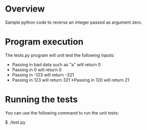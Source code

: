 # Overview

Sample python code to reverse an integer passed as argument zero.

# Program execution

The tests.py program will unit test the following inputs:
* Passing in bad data such as "a" will return 0
* Passing in 0 will return 0
* Passing in -123 will return -321
* Passing in 123 will return 321
*Passing in 120 will return 21

# Running the tests 

You can use the following command to run the unit tests:

$ ./test.py
